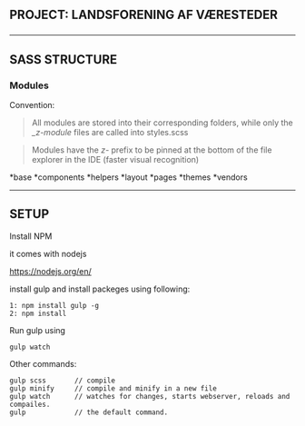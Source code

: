 ## PROJECT: LANDSFORENING AF VÆRESTEDER
### 

---

## SASS STRUCTURE

### Modules

Convention:
> All modules are stored into their corresponding folders, while only the _*_z-module*_ files are called into styles.scss

> Modules have the _*z-*_ prefix to be pinned at the bottom of the file explorer in the IDE (faster visual recognition)

*base
*components
*helpers
*layout
*pages
*themes
*vendors

---

## SETUP
Install NPM 

it comes with nodejs

https://nodejs.org/en/

install gulp and install packeges using following:

    1: npm install gulp -g
    2: npm install

Run gulp using

    gulp watch
    

Other commands: 

    gulp scss       // compile
    gulp minify     // compile and minify in a new file
    gulp watch      // watches for changes, starts webserver, reloads and compailes.
    gulp            // the default command.
